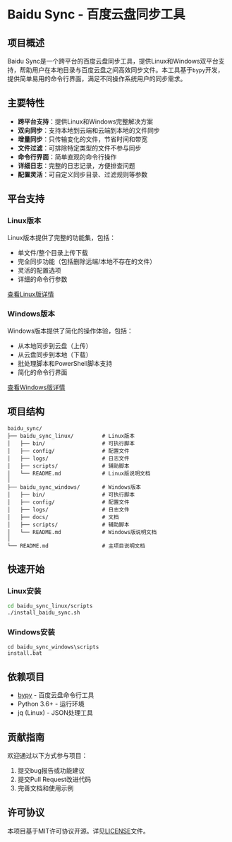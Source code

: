 # Baidu Sync - 百度云盘同步工具

## 项目概述

Baidu Sync是一个跨平台的百度云盘同步工具，提供Linux和Windows双平台支持，帮助用户在本地目录与百度云盘之间高效同步文件。本工具基于`bypy`开发，提供简单易用的命令行界面，满足不同操作系统用户的同步需求。

## 主要特性

- **跨平台支持**：提供Linux和Windows完整解决方案
- **双向同步**：支持本地到云端和云端到本地的文件同步
- **增量同步**：只传输变化的文件，节省时间和带宽
- **文件过滤**：可排除特定类型的文件不参与同步
- **命令行界面**：简单直观的命令行操作
- **详细日志**：完整的日志记录，方便排查问题
- **配置灵活**：可自定义同步目录、过滤规则等参数

## 平台支持

### Linux版本

Linux版本提供了完整的功能集，包括：
- 单文件/整个目录上传下载
- 完全同步功能（包括删除远端/本地不存在的文件）
- 灵活的配置选项
- 详细的命令行参数

[查看Linux版详情](./baidu_sync_linux/README.md)

### Windows版本

Windows版本提供了简化的操作体验，包括：
- 从本地同步到云盘（上传）
- 从云盘同步到本地（下载）
- 批处理脚本和PowerShell脚本支持
- 简化的命令行界面

[查看Windows版详情](./baidu_sync_windows/README.md)

## 项目结构

```
baidu_sync/
├── baidu_sync_linux/         # Linux版本
│   ├── bin/                  # 可执行脚本
│   ├── config/               # 配置文件
│   ├── logs/                 # 日志文件
│   ├── scripts/              # 辅助脚本
│   └── README.md             # Linux版说明文档
│
├── baidu_sync_windows/       # Windows版本
│   ├── bin/                  # 可执行脚本
│   ├── config/               # 配置文件
│   ├── logs/                 # 日志文件
│   ├── docs/                 # 文档
│   ├── scripts/              # 辅助脚本
│   └── README.md             # Windows版说明文档
│
└── README.md                 # 主项目说明文档
```

## 快速开始

### Linux安装

```bash
cd baidu_sync_linux/scripts
./install_baidu_sync.sh
```

### Windows安装

```batch
cd baidu_sync_windows\scripts
install.bat
```

## 依赖项目

- [bypy](https://github.com/houtianze/bypy) - 百度云盘命令行工具
- Python 3.6+ - 运行环境
- jq (Linux) - JSON处理工具

## 贡献指南

欢迎通过以下方式参与项目：
1. 提交bug报告或功能建议
2. 提交Pull Request改进代码
3. 完善文档和使用示例

## 许可协议

本项目基于MIT许可协议开源。详见[LICENSE](LICENSE)文件。 
